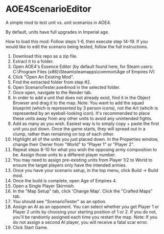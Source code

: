 # AOE4ScenarioEditor
A simple mod to test unit vs. unit scenarios in AOE4.

By default, units have full upgrades in Imperial age.

How to load this mod:
Follow steps 1-6, then execute step 14-19. If you would like to edit the scenario being tested, follow the full instructions.

1. Download this repo as a zip file.
2. Extract it to a folder.
3. Open AOE4's Essence Editor (by default found here, for Steam users: C:\Program Files (x86)\Steam\steamapps\common\Age of Empires IV)
4. Click "Open An Existing Mod".
5. Find the extracted folder from step #2.
6. Open ScenarioTester.aoe4mod in the selected folder.
7. Once open, navigate to the Render tab.
8. In order to add a unit that does not already exist, find it in the Object Browser and drag it to the map. Note: You want to add the squad blueprint (which is represented by 3 person icons), not the Art (whcih is represented by an eyeball-looking icon). It's recommended to place these units away from any other units to avoid any unintended fights.
9. Add as many as you wish. Easiest way is to simply copy + paste the first unit you put down. Once the game starts, they will spread out in a clump, rather than remaining on top of each other.
10. Highlight all of the units you just placed down. In the Properties window, change their Owner from "World" to "Player 1" or "Player 2".
11. Repeat steps 8-10 for what you wish the opposing army composition to be. Assign those units to a different player number.
12. You may need to assign pre-existing units from Player 1/2 to World to ensure the target players only have the intended armies.
13. Once you have your scenario setup, in the top menu, click Build -> Build mod.
14. Once the build is complete, open Age of Empires 4.
15. Open a Single Player Skirmish.
16. In the "Map Setup" tab, click 'Change Map'. Click the "Crafted Maps" tab.
17. You should see "ScenarioTester" as an option.
18. Assign an AI as an opponent. You can select whether you get Player 1 or Player 2 units by choosing your starting position of 1 or 2. If you do not, you'll be randomly assigned each time you restart the map. Note: If you do not assign a second AI player, you will receive a fatal scar error.
19. Click Start Game.
